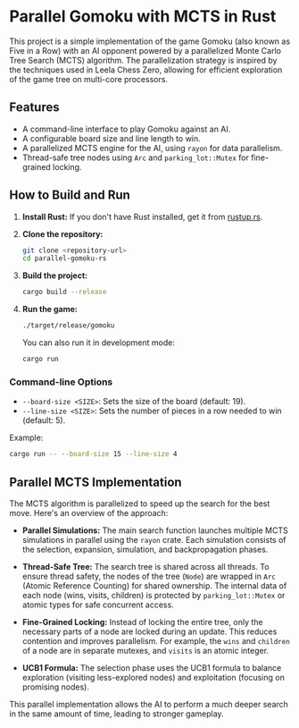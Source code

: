 # Parallel Gomoku with MCTS in Rust

This project is a simple implementation of the game Gomoku (also known as Five in a Row) with an AI opponent powered by a parallelized Monte Carlo Tree Search (MCTS) algorithm. The parallelization strategy is inspired by the techniques used in Leela Chess Zero, allowing for efficient exploration of the game tree on multi-core processors.

## Features

- A command-line interface to play Gomoku against an AI.
- A configurable board size and line length to win.
- A parallelized MCTS engine for the AI, using `rayon` for data parallelism.
- Thread-safe tree nodes using `Arc` and `parking_lot::Mutex` for fine-grained locking.

## How to Build and Run

1.  **Install Rust:** If you don't have Rust installed, get it from [rustup.rs](https://rustup.rs/).

2.  **Clone the repository:**
    ```sh
    git clone <repository-url>
    cd parallel-gomoku-rs
    ```

3.  **Build the project:**
    ```sh
    cargo build --release
    ```

4.  **Run the game:**
    ```sh
    ./target/release/gomoku
    ```

    You can also run it in development mode:
    ```sh
    cargo run
    ```

### Command-line Options

-   `--board-size <SIZE>`: Sets the size of the board (default: 19).
-   `--line-size <SIZE>`: Sets the number of pieces in a row needed to win (default: 5).

Example:
```sh
cargo run -- --board-size 15 --line-size 4
```

## Parallel MCTS Implementation

The MCTS algorithm is parallelized to speed up the search for the best move. Here's an overview of the approach:

-   **Parallel Simulations:** The main search function launches multiple MCTS simulations in parallel using the `rayon` crate. Each simulation consists of the selection, expansion, simulation, and backpropagation phases.

-   **Thread-Safe Tree:** The search tree is shared across all threads. To ensure thread safety, the nodes of the tree (`Node`) are wrapped in `Arc` (Atomic Reference Counting) for shared ownership. The internal data of each node (wins, visits, children) is protected by `parking_lot::Mutex` or atomic types for safe concurrent access.

-   **Fine-Grained Locking:** Instead of locking the entire tree, only the necessary parts of a node are locked during an update. This reduces contention and improves parallelism. For example, the `wins` and `children` of a node are in separate mutexes, and `visits` is an atomic integer.

-   **UCB1 Formula:** The selection phase uses the UCB1 formula to balance exploration (visiting less-explored nodes) and exploitation (focusing on promising nodes).

This parallel implementation allows the AI to perform a much deeper search in the same amount of time, leading to stronger gameplay.
